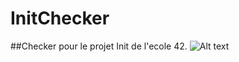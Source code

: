 # InitChecker
##Checker pour le projet Init de l'ecole 42.
![Alt text](/imgs/InitChecker.png?raw=true "InitChecker")
